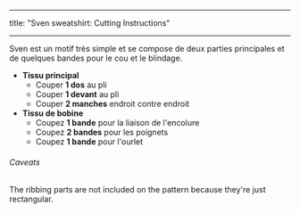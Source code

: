 - - -
title: "Sven sweatshirt: Cutting Instructions"
- - -

Sven est un motif très simple et se compose de deux parties principales et de quelques bandes pour le cou et le blindage.

- **Tissu principal**
  - Couper **1 dos** au pli
  - Couper **1 devant** au pli
  - Couper **2 manches** endroit contre endroit
- **Tissu de bobine**
  - Coupez **1 bande** pour la liaison de l'encolure
  - Coupez **2 bandes**  pour les poignets
  - Coupez **1 bande**  pour l'ourlet

<Warning>

###### Caveats

The ribbing parts are not included on the pattern because they're just rectangular.

</Warning>
